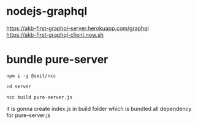 # nodejs-graphql
 
 https://akb-first-graphql-server.herokuapp.com/graphql    
 https://akb-first-graphql-client.now.sh

# bundle pure-server
```npm i -g @zeit/ncc```

```cd server```

```ncc build pure-server.js```

it is gonna create index.js in build folder which is bundled all dependency for pure-server.js 


